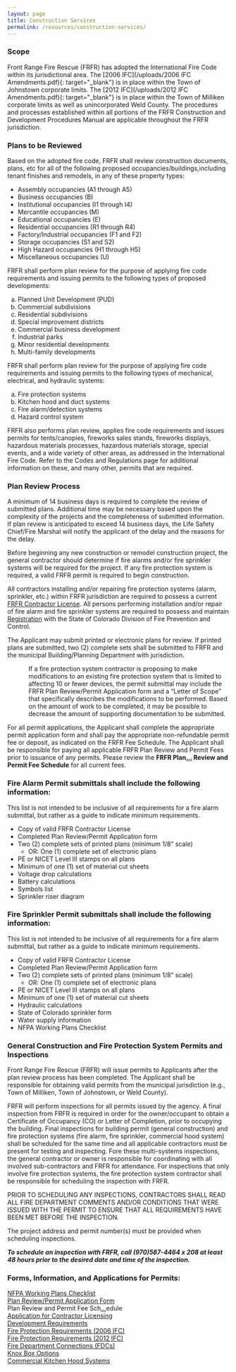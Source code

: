 ```yaml
---
layout: page
title: Construction Services
permalink: /resources/construction-services/
---
```


### **Scope**

Front Range Fire Rescue (FRFR) has adopted the International Fire Code within its jurisdictional area. The [2006 IFC](/uploads/2006 IFC Amendments.pdf){: target="_blank"} is in place within the Town of Johnstown corporate limits. The [2012 IFC](/uploads/2012 IFC Amendments.pdf){: target="_blank"} is in place within the Town of Milliken corporate limits as well as unincorporated Weld County. The procedures and processes established within all portions of the FRFR Construction and Development Procedures Manual are applicable throughout the FRFR jurisdiction.

### **Plans to be Reviewed**

<div>Based on the adopted fire code, FRFR shall review construction documents, plans, etc for all of the following proposed occupancies/buildings,including tenant finishes and remodels, in any of these property types:</div>

* Assembly occupancies (A1 through A5)
* Business occupancies (B)
* Institutional occupancies (I1 through I4)
* Mercantile occupancies (M)
* Educational occupancies (E)
* Residential occupancies (R1 through R4)
* Factory/Industrial occupancies (F1 and F2)
* Storage occupancies (S1 and S2)
* High Hazard occupancies (H1 through H5)
* Miscellaneous occupancies (U)

<div>
          <p>FRFR shall perform plan review for the purpose of applying fire code requirements and issuing permits to the following types of proposed developments:</p>
          <ol style="list-style-type:lower-alpha;">
            <li>Planned Unit Development (PUD)</li>
            <li>Commercial subdivisions</li>
            <li>Residential subdivisions</li>
            <li>Special improvement districts</li>
            <li>Commercial business development</li>
            <li>Industrial parks</li>
            <li>Minor residential developments</li>
            <li>Multi-family developments</li>
          </ol>
          <p>FRFR shall perform plan review for the purpose of applying fire code requirements and issuing permits to the following types of mechanical, electrical, and hydraulic systems:</p>
          <ol style="list-style-type:lower-alpha;">
            <li>Fire protection systems</li>
            <li>Kitchen hood and duct systems</li>
            <li>Fire alarm/detection systems</li>
            <li>Hazard control system</li>
          </ol>
          <p>FRFR also performs plan review, applies fire code requirements and issues permits for tents/canopies, fireworks sales stands, fireworks displays, hazardous materials processes, hazardous materials storage, special events, and a wide variety of other areas, as addressed in the International Fire Code. Refer to the Codes and Regulations page for additional information on these, and many other, permits that are required.&nbsp;</p>
          <h3><strong>Plan Review Process</strong></h3>
          <p>A minimum of 14 business days is required to complete the review of submitted plans. Additional time may be necessary based upon the complexity of the projects and the completeness of submitted information. If plan review is anticipated to exceed 14 business days, the Life Safety Chief/Fire Marshal will notify the applicant of the delay and the reasons for the delay.</p>
          <p>Before beginning any new construction or remodel construction project, the general contractor should determine if fire alarms and/or fire sprinkler systems will be required for the project. If any fire protection system is required, a valid FRFR permit is required to begin construction.</p>
          <p>All contractors installing and/or repairing fire protection systems (alarm, sprinkler, etc.) within FRFR jurisdiction are required to possess a current <a target="_blank" href="/uploads/Application for Contractor Licensing.pdf">FRFR Contractor License</a>. All persons performing installation and/or repair of fire alarm and fire sprinkler systems are required to possess and maintain <a href=" https://www.colorado.gov/pacific/dfpc/certifications-and-registrations">Registration</a> with the State of Colorado Division of Fire Prevention and Control.</p>
          <p>The Applicant may submit printed or electronic plans for review. If printed plans are submitted, two (2) complete sets shall be submitted to FRFR and the municipal Building/Planning Department with jurisdiction.</p>
          <p style="margin-left:.5in;">If a fire protection system contractor is proposing to make modifications to an existing fire protection system that is limited to affecting 10 or fewer devices, the permit submittal may include the FRFR Plan Review/Permit Application form and a &ldquo;Letter of Scope&rdquo; that specifically describes the modifications to be performed. Based on the amount of work to be completed, it may be possible to decrease the amount of supporting documentation to be submitted.</p>
          <p>For all permit applications, the Applicant shall complete the appropriate permit application form and shall pay the appropriate non-refundable permit fee or deposit, as indicated on the FRFR Fee Schedule. The Applicant shall be responsible for paying all applicable FRFR Plan Review and Permit Fees prior to issuance of any permits. Please review the <strong>FRFR Plan<a data-cms-editor-link-style="undefined" target="_blank" href="/FRFR Fee Schedule (07-12-2018).pdf">...</a> Review and Permit Fee Schedule</strong>&nbsp;for all current fees.&nbsp;</p>
          <h3><strong>Fire Alarm Permit submittals shall include the following information:</strong></h3>
          <p>This list is not intended to be inclusive of all requirements for a fire alarm submittal, but rather as a guide to indicate minimum requirements.</p>
          <ul>
            <li>Copy of valid FRFR Contractor License</li>
            <li>Completed Plan Review/Permit Application form</li>
            <li>Two (2) complete sets of printed plans (minimum 1/8&rdquo; scale)
              <ul style="list-style-type:circle;">
                <li>OR: One (1) complete set of electronic plans</li>
              </ul>
            </li>
            <li>PE or NICET Level III stamps on all plans</li>
            <li>Minimum of one (1) set of material cut sheets</li>
            <li>Voltage drop calculations</li>
            <li>Battery calculations</li>
            <li>Symbols list</li>
            <li>Sprinkler riser diagram</li>
          </ul>
          <h3><strong>Fire Sprinkler Permit submittals shall include the following information:</strong></h3>
          <p>This list is not intended to be inclusive of all requirements for a fire alarm submittal, but rather as a guide to indicate minimum requirements.</p>
          <ul>
            <li>Copy of valid FRFR Contractor License</li>
            <li>Completed Plan Review/Permit Application form</li>
            <li>Two (2) complete sets of printed plans (minimum 1/8&rdquo; scale)
              <ul style="list-style-type:circle;">
                <li>OR: One (1) complete set of electronic plans</li>
              </ul>
            </li>
            <li>PE or NICET Level III stamps on all plans</li>
            <li>Minimum of one (1) set of material cut sheets</li>
            <li>Hydraulic calculations</li>
            <li>State of Colorado sprinkler form</li>
            <li>Water supply information</li>
            <li>NFPA Working Plans Checklist</li>
          </ul>
          <h3><strong>General Construction and Fire Protection System Permits and Inspections</strong></h3>
          <p>Front Range Fire Rescue (FRFR) will issue permits to Applicants after the plan review process has been completed. The Applicant shall be responsible for obtaining valid permits from the municipal jurisdiction (e.g., Town of Milliken, Town of Johnstown, or Weld County).</p>
          <p>FRFR will perform inspections for all permits issued by the agency. A final inspection from FRFR is required in order for the owner/occupant to obtain a Certificate of Occupancy (CO) or Letter of Completion, prior to occupying the building. Final inspections for building permit (general construction) and fire protection systems (fire alarm, fire sprinkler, commercial hood system) shall be scheduled for the same time and all applicable contractors must be present for testing and inspecting. Fore these multi-systems inspections, the general contractor or owner is responsible for coordinating with all involved sub-contractors and FRFR for attendance. For inspections that only involve fire protection systems, the fire protection system contractor shall be responsible for scheduling the inspection with FRFR.</p>
          <p>PRIOR TO SCHEDULING ANY INSPECTIONS, CONTRACTORS SHALL READ ALL FIRE DEPARTMENT COMMENTS AND/OR CONDITIONS THAT WERE ISSUED WITH THE PERMIT TO ENSURE THAT ALL REQUIREMENTS HAVE BEEN MET BEFORE THE INSPECTION.</p>
          <p>The project address and permit number(s) must be provided when scheduling inspections.</p>
          <p><strong><em>To schedule an inspection with FRFR, call (970)587-4464 x 208 at least 48 hours prior to the desired date and time of the inspection.</em></strong></p>
          <h3><strong>Forms, Information, and Applications for Permits:</strong></h3>
          <div><a target="_blank" href="/uploads/NFPA Working Plans Checklist.pdf">NFPA Working Plans Checklist</a></div>
          <div><a target="_blank" href="/uploads/Plan Submittal Application (2018).pdf">Plan Review/Permit Application Form</a></div>
          <div>Plan Review and Permit Fee Sch<a data-cms-editor-link-style="undefined" href="/FRFR Fee Schedule (07-12-2018).pdf">...</a>edule</div>
          <div><a target="_blank" href="/uploads/Application for Contractor Licensing.pdf">Application for Contractor Licensing</a></div>
          <div><a target="_blank" href="/uploads/Development Requirements.pdf">Development Requirements</a></div>
          <div><a target="_blank" href="/uploads/Fire Protection Requirements (2006 IFC).pdf">Fire Protection Requirements (2006 IFC)</a></div>
          <div><a target="_blank" href="/uploads/Fire Protection Requirements (2012 IFC).pdf">Fire Protection Requirements (2012 IFC)</a></div>
          <div><a target="_blank" href="/uploads/Fire Department Connections.pdf">Fire Department Connections (FDCs)</a></div>
          <div><a target="_blank" href="/uploads/Knox Box Options.pdf">Knox Box Options</a></div>
          <div><a target="_blank" href="/uploads/Commercial Kitchen Hood Systems.pdf">Commercial Kitchen Hood Systems</a></div>
        </div>

<div>&nbsp;</div>